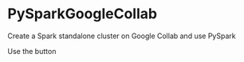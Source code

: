 # PySparkGoogleCollab
Create a Spark standalone cluster on Google Collab and use PySpark

Use the button 
